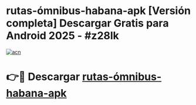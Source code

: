 # rutas-ómnibus-habana-apk  [Versión completa] Descargar Gratis para Android 2025 - #z28lk

[![acn](https://github.com/user-attachments/assets/0f9c940e-d8b0-45ae-aac7-cd30a18b3e1c)](https://apps.freeplayer.one?title=rutas-ómnibus-habana-apk&ref=9F)

# 👉🔴 Descargar [rutas-ómnibus-habana-apk](https://apps.freeplayer.one?title=rutas-ómnibus-habana-apk&ref=9F)